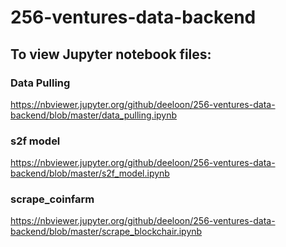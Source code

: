 # 256-ventures-data-backend

## To view Jupyter notebook files:
### Data Pulling
https://nbviewer.jupyter.org/github/deeloon/256-ventures-data-backend/blob/master/data_pulling.ipynb

### s2f model
https://nbviewer.jupyter.org/github/deeloon/256-ventures-data-backend/blob/master/s2f_model.ipynb

### scrape_coinfarm
https://nbviewer.jupyter.org/github/deeloon/256-ventures-data-backend/blob/master/scrape_blockchair.ipynb
